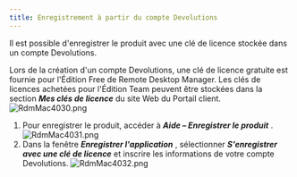 ```yaml
---
title: Enregistrement à partir du compte Devolutions
---
```


Il est possible d&apos;enregistrer le produit avec une clé de licence stockée dans un compte Devolutions.  

Lors de la création d&apos;un compte Devolutions, une clé de licence gratuite est fournie pour l&apos;Édition Free de Remote Desktop Manager. Les clés de licences achetées pour l&apos;Édition Team peuvent être stockées dans la section ***Mes clés de licence*** du site Web du Portail client.  
![RdmMac4030.png](/img/fr/rdm/mac/RdmMac4030.png) 

1. Pour enregistrer le produit, accéder à ***Aide – Enregistrer le produit*** .  
![RdmMac4031.png](/img/fr/rdm/mac/RdmMac4031.png) 
1. Dans la fenêtre ***Enregistrer l&apos;application*** , sélectionner ***S&apos;enregistrer avec une clé de licence*** et inscrire les informations de votre compte Devolutions. 
![RdmMac4032.png](/img/fr/rdm/mac/RdmMac4032.png) 

